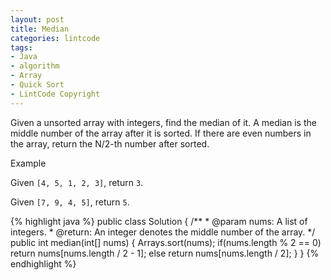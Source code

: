 ```yaml
---
layout: post
title: Median
categories: lintcode
tags:
- Java
- algorithm
- Array
- Quick Sort
- LintCode Copyright
---
```


Given a unsorted array with integers, find the median of it. A median is the middle number of the array after it is sorted. If there are even numbers in the array, return the N/2-th number after sorted.

Example

Given `[4, 5, 1, 2, 3]`, return `3`.

Given `[7, 9, 4, 5]`, return `5`.

{% highlight java %}
public class Solution {
    /**
     * @param nums: A list of integers.
     * @return: An integer denotes the middle number of the array.
     */
    public int median(int[] nums) {
        Arrays.sort(nums);
        if(nums.length % 2 == 0)
            return nums[nums.length / 2 - 1];
        else
            return nums[nums.length / 2];
    }
}
{% endhighlight %}